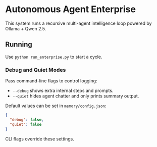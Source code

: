 # Autonomous Agent Enterprise

This system runs a recursive multi-agent intelligence loop powered by Ollama + Qwen 2.5.

## Running

Use `python run_enterprise.py` to start a cycle.

### Debug and Quiet Modes

Pass command-line flags to control logging:

- `--debug` shows extra internal steps and prompts.
- `--quiet` hides agent chatter and only prints summary output.

Default values can be set in `memory/config.json`:

```json
{
  "debug": false,
  "quiet": false
}
```

CLI flags override these settings.
